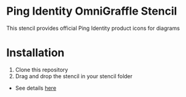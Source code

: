 
# Ping Identity OmniGraffle Stencil

This stencil provides official Ping Identity product icons for diagrams

# Installation

1. Clone this repository
2. Drag and drop the stencil in your stencil folder
  + See details [here](https://www.graffletopia.com/install#mac)
